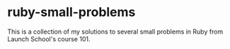 # ruby-small-problems
This is a collection of my solutions to several small problems in Ruby from Launch School's course 101.
